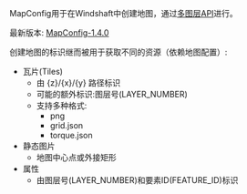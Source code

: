 MapConfig用于在Windshaft中创建地图，通过[多图层API](Multilayer-API_zn.md)进行。

最新版本: [MapConfig-1.4.0](MapConfig-1.4.0_zh.md)

创建地图的标识继而被用于获取不同的资源（依赖地图配置）:

  - 瓦片(Tiles)
    - 由 {z}/{x}/{y} 路径标识
    - 可能的额外标识:图层号(LAYER_NUMBER)
    - 支持多种格式:
        * png
        * grid.json
        * torque.json
  - 静态图片
    - 地图中心点或外接矩形
  - 属性
    - 由图层号(LAYER_NUMBER)和要素ID(FEATURE_ID)标识
